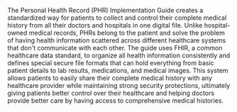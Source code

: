 The Personal Health Record (PHR) Implementation Guide creates a standardized way for patients to collect and control their complete medical history from all their doctors and hospitals in one digital file. Unlike hospital-owned medical records, PHRs belong to the patient and solve the problem of having health information scattered across different healthcare systems that don't communicate with each other. The guide uses FHIR, a common healthcare data standard, to organize all health information consistently and defines special secure file formats that can hold everything from basic patient details to lab results, medications, and medical images. This system allows patients to easily share their complete medical history with any healthcare provider while maintaining strong security protections, ultimately giving patients better control over their healthcare and helping doctors provide better care by having access to comprehensive medical histories.
